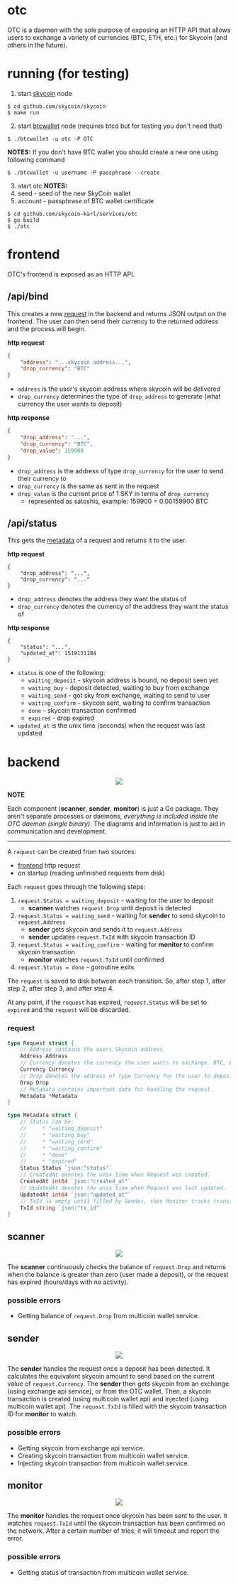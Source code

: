 # otc

OTC is a daemon with the sole purpose of exposing an HTTP API that allows users to exchange a variety of currencies (BTC, ETH, etc.) for Skycoin (and others in the future).

# running (for testing)

1. start [skycoin](github.com/skycoin/skycoin) node

```
$ cd github.com/skycoin/skycoin
$ make run
```

2. start [btcwallet](https://github.com/btcsuite/btcwallet) node (requires btcd but for testing you don't need that)

```
$ ./btcwallet -u otc -P OTC 
```
**NOTES:**
If you don't have BTC wallet you should create a new one using following command
```
$ ./btcwallet -u username -P passphrase --create
```

3. start otc
**NOTES:**
1. seed - seed of the new SkyCoin wallet
2. account - passphrase of BTC wallet certificate

```
$ cd github.com/skycoin-karl/services/otc
$ go build
$ ./otc
```

# frontend

OTC's frontend is exposed as an HTTP API. 

## /api/bind

This creates a new [request](#request) in the backend and returns JSON output on the frontend. The user can then send their currency to the returned address and the process will begin.

**http request**

```json
{
	"address": "...skycoin address...",
	"drop_currency": "BTC"
}
```

* `address` is the user's skycoin address where skycoin will be delivered
* `drop_currency` determines the type of `drop_address` to generate (what currency the user wants to deposit)

**http response**

```json
{
	"drop_address": "...",
	"drop_currency": "BTC",
	"drop_value": 159900
}
```

* `drop_address` is the address of type `drop_currency` for the user to send their currency to
* `drop_currency` is the same as sent in the request
* `drop_value` is the current price of 1 SKY in terms of `drop_currency`
	* represented as satoshis, example: 159900 = 0.00159900 BTC

## /api/status

This gets the [metadata](#request) of a request and returns it to the user.

**http request**

```
{
	"drop_address": "...",
	"drop_currency": "..."
}
```

* `drop_address` denotes the address they want the status of
* `drop_currency` denotes the currency of the address they want the status of

**http response**

```
{
	"status": "...",
	"updated_at": 1519131184
}
```

* `status` is one of the following:
	* `waiting_deposit` - skycoin address is bound, no deposit seen yet 
	* `waiting_buy` - deposit detected, waiting to buy from exchange
	* `waiting_send` - got sky from exchange, waiting to send to user 
	* `waiting_confirm` - skycoin sent, waiting to confirm transaction 
	* `done` - skycoin transaction confirmed 
	* `expired` - drop expired
* `updated_at` is the unix time (seconds) when the request was last updated

# backend

<p align="center">
	<img src="img/overview.svg" />
</p>

**NOTE**

Each component (**scanner**, **sender**, **monitor**) is just a Go package. They aren't separate processes or daemons, *everything is included inside the OTC daemon (single binary)*. The diagrams and information is just to aid in communication and development.

---

A `request` can be created from two sources:

* [frontend](#frontend) http request
* on startup (reading unfinished requests from disk)

Each `request` goes through the following steps:

1. `request.Status = waiting_deposit` - waiting for the user to deposit
	* **scanner** watches `request.Drop` until deposit is detected
2. `request.Status = waiting_send` - waiting for **sender** to send skycoin to `request.Address`
	* **sender** gets skycoin and sends it to `request.Address`
	* **sender** updates `request.TxId` with skycoin transaction ID
3. `request.Status = waiting_confirm` - waiting for **monitor** to confirm skycoin transaction
	* **monitor** watches `request.TxId` until confirmed
4. `request.Status = done` - goroutine exits

The `request` is saved to disk between each transition. So, after step 1, after step 2, after step 3, and after step 4.

At any point, if the `request` has expired, `request.Status` will be set to `expired` and the `request` will be discarded.

### request

```go
type Request struct {
    // Address contains the users Skycoin address.
    Address Address
    // Currency denotes the currency the user wants to exchange. BTC, ETH, etc.
    Currency Currency
    // Drop denotes the address of type Currency for the user to deposit to.
    Drop Drop
    // Metadata contains important data for handling the request.
    Metadata *Metadata
}

type Metadata struct {
    // Status can be:
    //     * "waiting_deposit"
    //     * "waiting_buy"
    //     * "waiting_send"
    //     * "waiting_confirm"
    //     * "done"
    //     * "expired"
    Status Status `json:"status"`
    // CreatedAt denotes the unix time when Request was created.
    CreatedAt int64 `json:"created_at"`
    // UpdatedAt denotes the unix time when Request was last updated.
    UpdatedAt int64 `json:"updated_at"`
    // TxId is empty until filled by Sender, then Monitor tracks transaction.
    TxId string `json:"tx_id"`
}
```

## scanner

<p align="center">
	<img src="img/scanner.svg" />
</p>

The **scanner** continuously checks the balance of `request.Drop` and returns when the balance is greater than zero (user made a deposit), or the request has expired (hours/days with no activity).

### possible errors

* Getting balance of `request.Drop` from multicoin wallet service.

## sender

<p align="center">
	<img src="img/sender.svg" />
</p>

The **sender** handles the request once a deposit has been detected. It calculates the equivalent skycoin amount to send based on the current value of `request.Currency`. The **sender** then gets skycoin from an exchange (using exchange api service), or from the OTC wallet. Then, a skycoin transaction is created (using multicoin wallet api) and injected (using multicoin wallet api). The `request.TxId` is filled with the skycoin transaction ID for **monitor** to watch.

### possible errors

* Getting skycoin from exchange api service.
* Creating skycoin transaction from multicoin wallet service.
* Injecting skycoin transaction from multicoin wallet service.

## monitor

<p align="center">
	<img src="img/monitor.svg" />
</p>

The **monitor** handles the request once skycoin has been sent to the user. It watches `request.TxId` until the skycoin transaction has been confirmed on the network. After a certain number of tries, it will timeout and report the error.

### possible errors

* Getting status of transaction from multicoin wallet service.